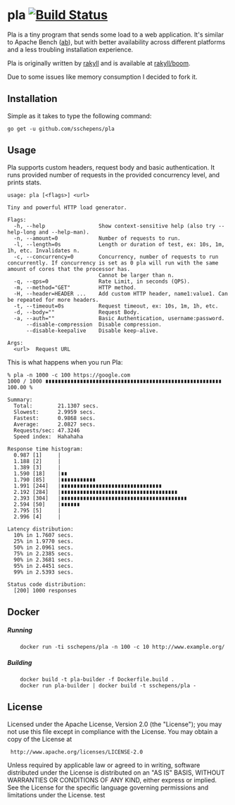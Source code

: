 # pla [![Build Status](https://travis-ci.org/sschepens/pla.svg?branch=master)](https://travis-ci.org/sschepens/pla)

Pla is a tiny program that sends some load to a web application. It's similar to Apache Bench ([ab](http://httpd.apache.org/docs/2.2/programs/ab.html)), but with better availability across different platforms and a less troubling installation experience.

Pla is originally written by [rakyll](https://github.com/rakyll) and is available at [rakyll/boom](https://github.com/rakyll/boom).

Due to some issues like memory consumption I decided to fork it.

## Installation

Simple as it takes to type the following command:

    go get -u github.com/sschepens/pla

## Usage

Pla supports custom headers, request body and basic authentication. It runs provided number of requests in the provided concurrency level, and prints stats.
~~~
usage: pla [<flags>] <url>

Tiny and powerful HTTP load generator.

Flags:
  -h, --help                 Show context-sensitive help (also try --help-long and --help-man).
  -n, --amount=0             Number of requests to run.
  -l, --length=0s            Length or duration of test, ex: 10s, 1m, 1h, etc. Invalidates n.
  -c, --concurrency=0        Concurrency, number of requests to run concurrently. If concurrency is set as 0 pla will run with the same amount of cores that the processor has.
                             Cannot be larger than n.
  -q, --qps=0                Rate Limit, in seconds (QPS).
  -m, --method="GET"         HTTP method.
  -H, --header=HEADER ...    Add custom HTTP header, name1:value1. Can be repeated for more headers.
  -t, --timeout=0s           Request timeout, ex: 10s, 1m, 1h, etc.
  -d, --body=""              Request Body.
  -a, --auth=""              Basic Authentication, username:password.
      --disable-compression  Disable compression.
      --disable-keepalive    Disable keep-alive.

Args:
  <url>  Request URL
~~~

This is what happens when you run Pla:

	% pla -n 1000 -c 100 https://google.com
	1000 / 1000 ∎∎∎∎∎∎∎∎∎∎∎∎∎∎∎∎∎∎∎∎∎∎∎∎∎∎∎∎∎∎∎∎∎∎∎∎∎∎∎∎∎∎∎∎∎∎∎∎∎∎∎∎∎∎∎∎ 100.00 %

	Summary:
	  Total:        21.1307 secs.
	  Slowest:      2.9959 secs.
	  Fastest:      0.9868 secs.
	  Average:      2.0827 secs.
	  Requests/sec: 47.3246
	  Speed index:  Hahahaha

	Response time histogram:
      0.987 [1]     |
      1.188 [2]     |
      1.389 [3]     |
      1.590 [18]    |∎∎
      1.790 [85]    |∎∎∎∎∎∎∎∎∎∎∎
      1.991 [244]   |∎∎∎∎∎∎∎∎∎∎∎∎∎∎∎∎∎∎∎∎∎∎∎∎∎∎∎∎∎∎∎∎
      2.192 [284]   |∎∎∎∎∎∎∎∎∎∎∎∎∎∎∎∎∎∎∎∎∎∎∎∎∎∎∎∎∎∎∎∎∎∎∎∎∎
      2.393 [304]   |∎∎∎∎∎∎∎∎∎∎∎∎∎∎∎∎∎∎∎∎∎∎∎∎∎∎∎∎∎∎∎∎∎∎∎∎∎∎∎∎
      2.594 [50]    |∎∎∎∎∎∎
      2.795 [5]     |
      2.996 [4]     |

	Latency distribution:
	  10% in 1.7607 secs.
	  25% in 1.9770 secs.
	  50% in 2.0961 secs.
	  75% in 2.2385 secs.
	  90% in 2.3681 secs.
	  95% in 2.4451 secs.
	  99% in 2.5393 secs.

	Status code distribution:
	  [200]	1000 responses

## Docker

##### Running

        docker run -ti sschepens/pla -n 100 -c 10 http://www.example.org/

##### Building

        docker build -t pla-builder -f Dockerfile.build .
        docker run pla-builder | docker build -t sschepens/pla -

## License

Licensed under the Apache License, Version 2.0 (the "License");
you may not use this file except in compliance with the License.
You may obtain a copy of the License at

     http://www.apache.org/licenses/LICENSE-2.0

Unless required by applicable law or agreed to in writing, software
distributed under the License is distributed on an "AS IS" BASIS,
WITHOUT WARRANTIES OR CONDITIONS OF ANY KIND, either express or implied.
See the License for the specific language governing permissions and
limitations under the License.
test
